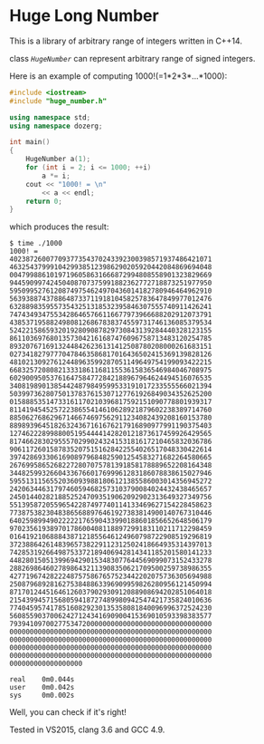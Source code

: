 # Huge Long Number

This is a library of arbitrary range of integers written in C++14.

class *`HugeNumber`* can represent arbitrary range of signed integers.

Here is an example of computing 1000!(=1\*2\*3\*...\*1000):

```C++
#include <iostream>
#include "huge_number.h"

using namespace std;
using namespace dozerg;

int main()
{
    HugeNumber a(1);
    for (int i = 2; i <= 1000; ++i)
        a *= i;
    cout << "1000! = \n"
        << a << endl;
    return 0;
}
```

which produces the result:

    $ time ./1000
    1000! = 
    40238726007709377354370243392300398571937486421071
    46325437999104299385123986290205920442084869694048
    00479988610197196058631666872994808558901323829669
    94459099742450408707375991882362772718873251977950
    59509952761208749754624970436014182780946464962910
    56393887437886487337119181045825783647849977012476
    63288983595573543251318532395846307555740911426241
    74743493475534286465766116677973966688202912073791
    43853719588249808126867838374559731746136085379534
    52422158659320192809087829730843139284440328123155
    86110369768013573042161687476096758713483120254785
    89320767169132448426236131412508780208000261683151
    02734182797770478463586817016436502415369139828126
    48102130927612448963599287051149649754199093422215
    66832572080821333186116811553615836546984046708975
    60290095053761647584772842188967964624494516076535
    34081989013854424879849599533191017233555566021394
    50399736280750137837615307127761926849034352625200
    01588853514733161170210396817592151090778801939317
    81141945452572238655414610628921879602238389714760
    88506276862967146674697562911234082439208160153780
    88989396451826324367161676217916890977991190375403
    12746222899880051954444142820121873617459926429565
    81746628302955570299024324153181617210465832036786
    90611726015878352075151628422554026517048330422614
    39742869330616908979684825901254583271682264580665
    26769958652682272807075781391858178889652208164348
    34482599326604336766017699961283186078838615027946
    59551311565520360939881806121385586003014356945272
    24206344631797460594682573103790084024432438465657
    24501440282188525247093519062092902313649327349756
    55139587205596542287497740114133469627154228458623
    77387538230483865688976461927383814900140767310446
    64025989949022222176590433990188601856652648506179
    97023561938970178600408118897299183110211712298459
    01641921068884387121855646124960798722908519296819
    37238864261483965738229112312502418664935314397013
    74285319266498753372189406942814341185201580141233
    44828015051399694290153483077644569099073152433278
    28826986460278986432113908350621709500259738986355
    42771967428222487575867657523442202075736305694988
    25087968928162753848863396909959826280956121450994
    87170124451646126037902930912088908694202851064018
    21543994571568059418727489980942547421735824010636
    77404595741785160829230135358081840096996372524230
    56085590370062427124341690900415369010593398383577
    79394109700277534720000000000000000000000000000000
    00000000000000000000000000000000000000000000000000
    00000000000000000000000000000000000000000000000000
    00000000000000000000000000000000000000000000000000
    00000000000000000000000000000000000000000000000000
    000000000000000000

    real	0m0.044s
    user	0m0.042s
    sys	    0m0.002s


Well, you can check if it's right!

Tested in VS2015, clang 3.6 and GCC 4.9.
